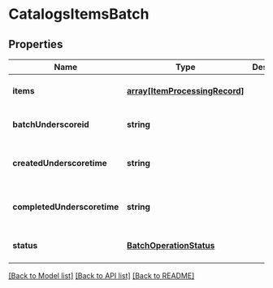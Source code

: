 # CatalogsItemsBatch

## Properties
Name | Type | Description | Notes
------------ | ------------- | ------------- | -------------
**items** | [**array[ItemProcessingRecord]**](ItemProcessingRecord.md) |  | [optional] [default to null]
**batchUnderscoreid** | **string** |  | [optional] [default to null]
**createdUnderscoretime** | **string** |  | [optional] [readonly] [default to null]
**completedUnderscoretime** | **string** |  | [optional] [readonly] [default to null]
**status** | [**BatchOperationStatus**](BatchOperationStatus.md) |  | [optional] [default to null]

[[Back to Model list]](../README.md#documentation-for-models) [[Back to API list]](../README.md#documentation-for-api-endpoints) [[Back to README]](../README.md)


